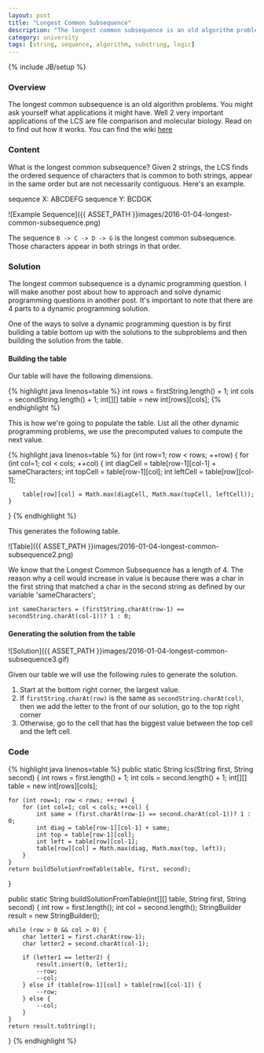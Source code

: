 ```yaml
---
layout: post
title: "Longest Common Subsequence"
description: "The longest common subsequence is an old algorithm problems. You might ask yourself what applications it might have. Well 2 very important applications of the LCS are file comparison and molecular biology. Read on to find out how it works. You can find the wiki [here](https://en.wikipedia.org/wiki/Longest_common_subsequence_problem)"
category: university
tags: [string, sequence, algorithm, substring, logic]
---
```

{% include JB/setup %}

<!-- Overview -->
<h3>Overview</h3>

The longest common subsequence is an old algorithm problems. You might ask yourself what applications it might have. Well 2 very important applications of the LCS are file comparison and molecular biology. Read on to find out how it works. You can find the wiki [here](https://en.wikipedia.org/wiki/Longest_common_subsequence_problem)


<!-- Content -->
<h3>Content</h3>

What is the longest common subsequence? Given 2 strings, the LCS finds the ordered sequence of characters that is common to both strings, appear in the same order but are not necessarily contiguous. Here's an example.

sequence X: ABCDEFG
sequence Y: BCDGK

![Example Sequence]({{ ASSET_PATH }}images/2016-01-04-longest-common-subsequence.png)

The sequence `B -> C -> D -> G` is the longest common subsequence. Those characters appear in both strings in that order.




<!-- Solution -->
<h3>Solution</h3>

The longest common subsequence is a dynamic programming question. I will make another post about how to approach and solve dynamic programming questions in another post. It's important to note that there are 4 parts to a dynamic programming solution.

One of the ways to solve a dynamic programming question is by first building a table bottom up with the solutions to the subproblems and then building the solution from the table.




<!-- Building the table -->
<h4>Building the table</h4>

Our table will have the following dimensions.

<!-- Code _______________________________________-->
{% highlight java linenos=table %}
int rows = firstString.length() + 1;
int cols = secondString.length() + 1;
int[][] table = new int[rows][cols];
{% endhighlight %}
<!-- /Code ^^^^^^^^^^^^^^^^^^^^^^^^^^^^^^^^^^^^^^-->

This is how we're going to populate the table. List all the other dynamic programming problems, we use the precomputed values to compute the next value.

<!-- Code _______________________________________-->
{% highlight java linenos=table %}
for (int row=1; row < rows; ++row) {
    for (int col=1; col < cols; ++col) {
        int diagCell = table[row-1][col-1] + sameCharacters;
        int topCell = table[row-1][col];
        int leftCell = table[row][col-1];

        table[row][col] = Math.max(diagCell, Math.max(topCell, leftCell));
    }
}
{% endhighlight %}
<!-- /Code ^^^^^^^^^^^^^^^^^^^^^^^^^^^^^^^^^^^^^^-->

This generates the following table.

![Table]({{ ASSET_PATH }}images/2016-01-04-longest-common-subsequence2.png)

We know that the Longest Common Subsequence has a length of 4. The reason why a cell would increase in value is because there was a char in the first string that matched a char in the second string as defined by our variable 'sameCharacters';

`int sameCharacters = (firstString.charAt(row-1) == secondString.charAt(col-1))? 1 : 0;`




<!-- Generating the solution from the table -->
<h4>Generating the solution from the table</h4>

![Solution]({{ ASSET_PATH }}images/2016-01-04-longest-common-subsequence3.gif)

Given our table we will use the following rules to generate the solution.

1. Start at the bottom right corner, the largest value.
2. If `firstString.charAt(row)` is the same as `secondString.charAt(col)`, then we add the letter to the front of our solution, go to the top right corner
3. Otherwise, go to the cell that has the biggest value between the top cell and the left cell.




<!-- Code -->
<h3>Code</h3>

<!-- Code _______________________________________-->
{% highlight java linenos=table %}
public static String lcs(String first, String second) {
    int rows = first.length() + 1;
    int cols = second.length() + 1;
    int[][] table = new int[rows][cols];
    
    for (int row=1; row < rows; ++row) {
        for (int col=1; col < cols; ++col) {
            int same = (first.charAt(row-1) == second.charAt(col-1))? 1 : 0;
            int diag = table[row-1][col-1] + same;
            int top = table[row-1][col];
            int left = table[row][col-1];
            table[row][col] = Math.max(diag, Math.max(top, left));
        }
    }
    return buildSolutionFromTable(table, first, second);
}

public static String buildSolutionFromTable(int[][] table, String first, String second) {
    int row = first.length();
    int col = second.length();
    StringBuilder result = new StringBuilder();
    
    while (row > 0 && col > 0) {
        char letter1 = first.charAt(row-1);
        char letter2 = second.charAt(col-1);
        
        if (letter1 == letter2) {
            result.insert(0, letter1);
            --row;
            --col;
        } else if (table[row-1][col] > table[row][col-1]) {
            --row;
        } else {
            --col;
        }
    }
    return result.toString();
}
{% endhighlight %}
<!-- /Code ^^^^^^^^^^^^^^^^^^^^^^^^^^^^^^^^^^^^^^-->